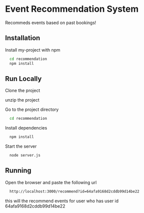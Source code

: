 
# Event Recommendation System

Recommeds events based on past bookings!


## Installation

Install my-project with npm

```bash
  cd recommendation
  npm install
```
    
## Run Locally

Clone the project

unzip the project

Go to the project directory

```bash
  cd recommendation
```

Install dependencies

```bash
  npm install
```

Start the server

```bash
  node server.js
```


## Running

Open the browser and paste the following url

```bash
  http://localhost:3000/recommend?id=64afa9168d2cddb99d14be22
```
this will the recommend events for user who has user id 64afa9168d2cddb99d14be22


